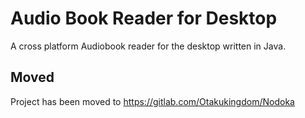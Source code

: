 # Audio Book Reader for Desktop

A cross platform Audiobook reader for the desktop written in Java.

## Moved

Project has been moved to https://gitlab.com/Otakukingdom/Nodoka
